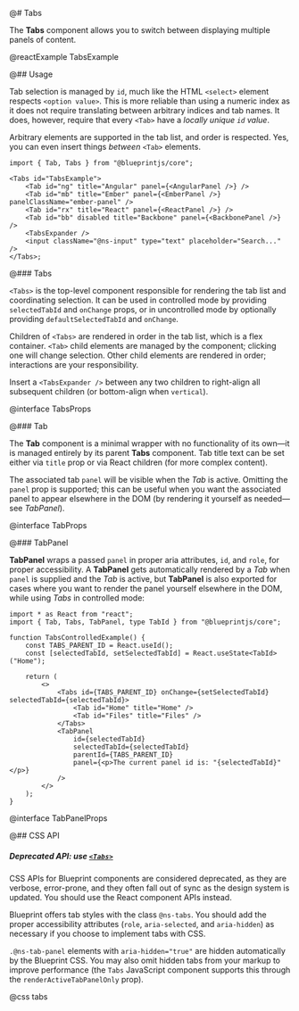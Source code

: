 @# Tabs

The **Tabs** component allows you to switch between displaying multiple panels of content.

@reactExample TabsExample

@## Usage

Tab selection is managed by `id`, much like the HTML `<select>` element respects `<option value>`. This is more
reliable than using a numeric index as it does not require translating between arbitrary indices and tab names.
It does, however, require that every `<Tab>` have a _locally unique `id` value_.

Arbitrary elements are supported in the tab list, and order is respected. Yes,
you can even insert things _between_ `<Tab>` elements.

```tsx
import { Tab, Tabs } from "@blueprintjs/core";

<Tabs id="TabsExample">
    <Tab id="ng" title="Angular" panel={<AngularPanel />} />
    <Tab id="mb" title="Ember" panel={<EmberPanel />} panelClassName="ember-panel" />
    <Tab id="rx" title="React" panel={<ReactPanel />} />
    <Tab id="bb" disabled title="Backbone" panel={<BackbonePanel />} />
    <TabsExpander />
    <input className="@ns-input" type="text" placeholder="Search..." />
</Tabs>;
```

@### Tabs

`<Tabs>` is the top-level component responsible for rendering the tab list and coordinating selection.
It can be used in controlled mode by providing `selectedTabId` and `onChange` props, or in
uncontrolled mode by optionally providing `defaultSelectedTabId` and `onChange`.

Children of `<Tabs>` are rendered in order in the tab list, which is a flex container.
`<Tab>` child elements are managed by the component; clicking one will change selection.
Other child elements are rendered in order; interactions are your responsibility.

Insert a `<TabsExpander />` between any two children to right-align all subsequent children
(or bottom-align when `vertical`).

@interface TabsProps

@### Tab

The **Tab** component is a minimal wrapper with no functionality of its own&mdash;it is managed entirely by its
parent **Tabs** component. Tab title text can be set either via `title` prop or via React children
(for more complex content).

The associated tab `panel` will be visible when the _Tab_ is active. Omitting the `panel` prop is supported; this can
be useful when you want the associated panel to appear elsewhere in the DOM (by rendering it yourself as needed&mdash;see _TabPanel_).

@interface TabProps

@### TabPanel

**TabPanel** wraps a passed `panel` in proper aria attributes, `id`, and `role`, for proper accessibility. A **TabPanel** gets automatically rendered by a _Tab_ when `panel` is supplied and the _Tab_ is active, but **TabPanel** is also exported for cases where you want to render the panel yourself elsewhere in the DOM, while using _Tabs_ in controlled mode:

```tsx
import * as React from "react";
import { Tab, Tabs, TabPanel, type TabId } from "@blueprintjs/core";

function TabsControlledExample() {
    const TABS_PARENT_ID = React.useId();
    const [selectedTabId, setSelectedTabId] = React.useState<TabId>("Home");

    return (
        <>
            <Tabs id={TABS_PARENT_ID} onChange={setSelectedTabId} selectedTabId={selectedTabId}>
                <Tab id="Home" title="Home" />
                <Tab id="Files" title="Files" />
            </Tabs>
            <TabPanel
                id={selectedTabId}
                selectedTabId={selectedTabId}
                parentId={TABS_PARENT_ID}
                panel={<p>The current panel id is: "{selectedTabId}"</p>}
            />
        </>
    );
}
```

@interface TabPanelProps

@## CSS API

<div class="@ns-callout @ns-intent-warning @ns-icon-warning-sign @ns-callout-has-body-content">
    <h5 class="@ns-heading">

Deprecated API: use [`<Tabs>`](#core/components/tabs)

</h5>

CSS APIs for Blueprint components are considered deprecated, as they are verbose, error-prone, and they
often fall out of sync as the design system is updated. You should use the React component APIs instead.

</div>

Blueprint offers tab styles with the class `@ns-tabs`. You should add the proper accessibility attributes
(`role`, `aria-selected`, and `aria-hidden`) as necessary if you choose to implement tabs with CSS.

`.@ns-tab-panel` elements with `aria-hidden="true"` are hidden automatically by the Blueprint CSS. You may also
omit hidden tabs from your markup to improve performance (the `Tabs` JavaScript component supports this through the
`renderActiveTabPanelOnly` prop).

@css tabs
